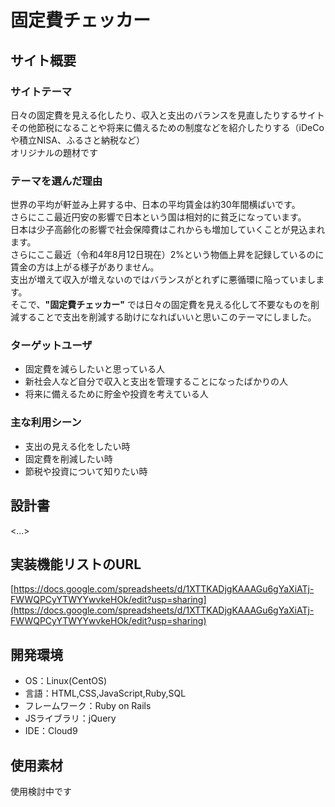 # 固定費チェッカー

## サイト概要
### サイトテーマ
日々の固定費を見える化したり、収入と支出のバランスを見直したりするサイト<br>
その他節税になることや将来に備えるための制度などを紹介したりする（iDeCoや積立NISA、ふるさと納税など）<br>
オリジナルの題材です<br>


### テーマを選んだ理由
世界の平均が軒並み上昇する中、日本の平均賃金は約30年間横ばいです。<br>
さらにここ最近円安の影響で日本という国は相対的に貧乏になっています。<br>
日本は少子高齢化の影響で社会保障費はこれからも増加していくことが見込まれます。<br>
さらにここ最近（令和4年8月12日現在）2%という物価上昇を記録しているのに賃金の方は上がる様子がありません。<br>
支出が増えて収入が増えないのではバランスがとれずに悪循環に陥っていまします。<br>
そこで、**"固定費チェッカー"** では日々の固定費を見える化して不要なものを削減することで支出を削減する助けになればいいと思いこのテーマにしました。<br>

### ターゲットユーザ
* 固定費を減らしたいと思っている人
* 新社会人など自分で収入と支出を管理することになったばかりの人
* 将来に備えるために貯金や投資を考えている人

### 主な利用シーン
* 支出の見える化をしたい時
* 固定費を削減したい時
* 節税や投資について知りたい時

## 設計書
<...>

## 実装機能リストのURL
[https://docs.google.com/spreadsheets/d/1XTTKADjgKAAAGu6gYaXiATj-FWWQPCyYTWYYwvkeHOk/edit?usp=sharing](https://docs.google.com/spreadsheets/d/1XTTKADjgKAAAGu6gYaXiATj-FWWQPCyYTWYYwvkeHOk/edit?usp=sharing)


## 開発環境
- OS：Linux(CentOS)
- 言語：HTML,CSS,JavaScript,Ruby,SQL
- フレームワーク：Ruby on Rails
- JSライブラリ：jQuery
- IDE：Cloud9

## 使用素材
使用検討中です